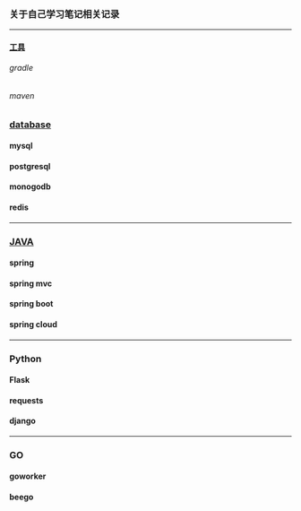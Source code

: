 ### 关于自己学习笔记相关记录

---

#### [工具](./)

###### gradle

###### maven



### [database](./database)

#### mysql

#### postgresql

#### monogodb

#### redis

---
### [JAVA](./java)

#### spring 

#### spring mvc

#### spring boot

#### spring cloud

---

### Python

#### Flask

#### requests

#### django

---

### GO 

#### goworker

#### beego


